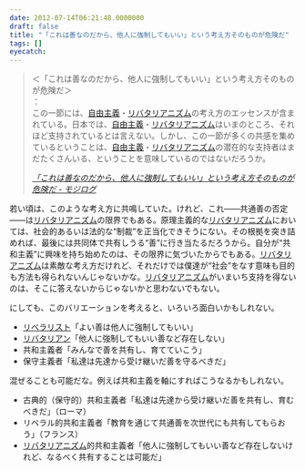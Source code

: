 ```yaml
---
date: 2012-07-14T06:21:48.0000000
draft: false
title: "「これは善なのだから、他人に強制してもいい」という考え方そのものが危険だ"
tags: []
eyecatch: 
---
```


<blockquote cite="http://mojix.org/2012/07/14/zen-kyousei2">
<p>＜「これは善なのだから、他人に強制してもいい」という考え方そのものが危険だ＞ <br />
：<br />
この一節には、<a class="keyword" href="http://d.hatena.ne.jp/keyword/%BC%AB%CD%B3%BC%E7%B5%C1">自由主義</a>・<a class="keyword" href="http://d.hatena.ne.jp/keyword/%A5%EA%A5%D0%A5%BF%A5%EA%A5%A2%A5%CB%A5%BA%A5%E0">リバタリアニズム</a>の考え方のエッセンスが含まれている。日本では、<a class="keyword" href="http://d.hatena.ne.jp/keyword/%BC%AB%CD%B3%BC%E7%B5%C1">自由主義</a>・<a class="keyword" href="http://d.hatena.ne.jp/keyword/%A5%EA%A5%D0%A5%BF%A5%EA%A5%A2%A5%CB%A5%BA%A5%E0">リバタリアニズム</a>はいまのところ、それほど支持されているとは言えない。しかし、この一節が多くの共感を集めているということは、<a class="keyword" href="http://d.hatena.ne.jp/keyword/%BC%AB%CD%B3%BC%E7%B5%C1">自由主義</a>・<a class="keyword" href="http://d.hatena.ne.jp/keyword/%A5%EA%A5%D0%A5%BF%A5%EA%A5%A2%A5%CB%A5%BA%A5%E0">リバタリアニズム</a>の潜在的な支持者はまだたくさんいる、ということを意味しているのではないだろうか。 </p>

<cite><a href="http://mojix.org/2012/07/14/zen-kyousei2">&#x300C;&#x3053;&#x308C;&#x306F;&#x5584;&#x306A;&#x306E;&#x3060;&#x304B;&#x3089;&#x3001;&#x4ED6;&#x4EBA;&#x306B;&#x5F37;&#x5236;&#x3057;&#x3066;&#x3082;&#x3044;&#x3044;&#x300D;&#x3068;&#x3044;&#x3046;&#x8003;&#x3048;&#x65B9;&#x305D;&#x306E;&#x3082;&#x306E;&#x304C;&#x5371;&#x967A;&#x3060; - &#x30E2;&#x30B8;&#x30ED;&#x30B0;</a></cite>
</blockquote>
<p>若い頃は、このような考え方に共鳴していた。けれど、これ――共通善の否定――は<a class="keyword" href="http://d.hatena.ne.jp/keyword/%A5%EA%A5%D0%A5%BF%A5%EA%A5%A2%A5%CB%A5%BA%A5%E0">リバタリアニズム</a>の限界でもある。原理主義的な<a class="keyword" href="http://d.hatena.ne.jp/keyword/%A5%EA%A5%D0%A5%BF%A5%EA%A5%A2%A5%CB%A5%BA%A5%E0">リバタリアニズム</a>においては、社会的あるいは法的な“制裁”を正当化できそうにない。その根拠を突き詰めれば、最後には共同体で共有しうる“善”に行き当たるだろうから。自分が“共和主義”に興味を持ち始めたのは、その限界に気づいたからでもある。<a class="keyword" href="http://d.hatena.ne.jp/keyword/%A5%EA%A5%D0%A5%BF%A5%EA%A5%A2%A5%CB%A5%BA%A5%E0">リバタリアニズム</a>は素敵な考え方だけれど、それだけでは僕達が“社会”をなす意味も目的も方法も得られないんじゃないかな。<a class="keyword" href="http://d.hatena.ne.jp/keyword/%A5%EA%A5%D0%A5%BF%A5%EA%A5%A2%A5%CB%A5%BA%A5%E0">リバタリアニズム</a>がいまいち支持を得ないのは、そこに答えないからじゃないかと思わないでもない。</p><p>にしても、このバリエーションを考えると、いろいろ面白いかもしれない。</p>

<ul>
<li><a class="keyword" href="http://d.hatena.ne.jp/keyword/%A5%EA%A5%D9%A5%E9%A5%EA%A5%B9%A5%C8">リベラリスト</a>「よい善は他人に強制してもいい」</li>
<li><a class="keyword" href="http://d.hatena.ne.jp/keyword/%A5%EA%A5%D0%A5%BF%A5%EA%A5%A2%A5%F3">リバタリアン</a>「他人に強制してもいい善など存在しない」</li>
<li>共和主義者「みんなで善を共有し、育てていこう」</li>
<li>保守主義者「私達は先達から受け継いだ善を守るべきだ」</li>
</ul><p>混ぜることも可能だな。例えば共和主義を軸にすればこうなるかもしれない。</p>

<ul>
<li>古典的（保守的）共和主義者「私達は先達から受け継いだ善を共有し、育むべきだ」（ローマ）</li>
<li>リベラル的共和主義者「教育を通じて共通善を次世代にも共有してもらおう」（フランス）</li>
<li><a class="keyword" href="http://d.hatena.ne.jp/keyword/%A5%EA%A5%D0%A5%BF%A5%EA%A5%A2%A5%CB%A5%BA%A5%E0">リバタリアニズム</a>的共和主義者「他人に強制してもいい善など存在しないけれど、なるべく共有することは可能だ」</li>
</ul>
